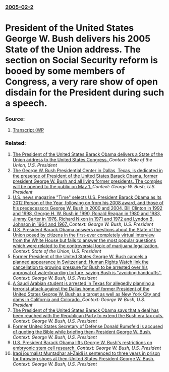 ### [2005-02-2](/news/2005/02/2/index.md)

#  President of the United States George W. Bush delivers his 2005 State of the Union address. The section on Social Security reform is booed by some members of Congress, a very rare show of open disdain for the President during such a speech. 




### Source:

1. [Transcript (WP](http://www.washingtonpost.com/wp-srv/politics/transcripts/bushtext_020205.html)

### Related:

1. [The President of the United States Barack Obama delivers a State of the Union address to the United States Congress. ](/news/2015/01/20/the-president-of-the-united-states-barack-obama-delivers-a-state-of-the-union-address-to-the-united-states-congress.md) _Context: State of the Union, U.S. President_
2. [The George W. Bush Presidential Center in Dallas, Texas, is dedicated in the presence of President of the United States Barack Obama, former president George W. Bush and all living former presidents. The complex will be opened to the public on May 1. ](/news/2013/04/25/the-george-w-bush-presidential-center-in-dallas-texas-is-dedicated-in-the-presence-of-president-of-the-united-states-barack-obama-former.md) _Context: George W. Bush, U.S. President_
3. [U.S. news magazine "Time" selects U.S. President Barack Obama as its 2012 Person of the Year, following on from his 2008 award, and those of his predecessors George W. Bush in 2000 and 2004, Bill Clinton in 1992 and 1998, George H. W. Bush in 1990, Ronald Reagan in 1980 and 1983, Jimmy Carter in 1976, Richard Nixon in 1971 and 1972 and Lyndon B. Johnson in 1964 and 1967. ](/news/2012/12/19/u-s-news-magazine-time-selects-u-s-president-barack-obama-as-its-2012-person-of-the-year-following-on-from-his-2008-award-and-those-of.md) _Context: George W. Bush, U.S. President_
4. [U.S. President Barack Obama answers questions about the State of the Union posed by citizens in the first-ever completely virtual interview from the White House but fails to answer the most popular questions which were related to the controversial topic of marijuana legalization. ](/news/2012/01/30/u-s-president-barack-obama-answers-questions-about-the-state-of-the-union-posed-by-citizens-in-the-first-ever-completely-virtual-interview.md) _Context: State of the Union, U.S. President_
5. [Former President of the United States George W. Bush cancels a planned appearance in Switzerland; Human Rights Watch link the cancellation to growing pressure for Bush to be arrested over his approval of waterboarding torture, saying Bush is "avoiding handcuffs". ](/news/2011/02/5/former-president-of-the-united-states-george-w-bush-cancels-a-planned-appearance-in-switzerland-human-rights-watch-link-the-cancellation-t.md) _Context: George W. Bush, U.S. President_
6. [A Saudi Arabian student is arrested in Texas for allegedly planning a terrorist attack against the Dallas home of former President of the United States George W. Bush as a target as well as New York City and dams in California and Colorado. ](/news/2011/02/24/a-saudi-arabian-student-is-arrested-in-texas-for-allegedly-planning-a-terrorist-attack-against-the-dallas-home-of-former-president-of-the-un.md) _Context: George W. Bush, U.S. President_
7. [The President of the United States Barack Obama says that a deal has been reached with the Republican Party to extend the Bush era tax cuts. ](/news/2010/12/6/the-president-of-the-united-states-barack-obama-says-that-a-deal-has-been-reached-with-the-republican-party-to-extend-the-bush-era-tax-cuts.md) _Context: George W. Bush, U.S. President_
8. [ Former United States Secretary of Defense Donald Rumsfeld is accused of quoting the Bible while briefing then-President George W. Bush. ](/news/2009/05/18/former-united-states-secretary-of-defense-donald-rumsfeld-is-accused-of-quoting-the-bible-while-briefing-then-president-george-w-bush.md) _Context: George W. Bush, U.S. President_
9. [ U.S. President Barack Obama lifts George W. Bush's restrictions on embryonic stem cell research. ](/news/2009/03/9/u-s-president-barack-obama-lifts-george-w-bush-s-restrictions-on-embryonic-stem-cell-research.md) _Context: George W. Bush, U.S. President_
10. [ Iraqi journalist Muntadhar al-Zaidi is sentenced to three years in prison for throwing shoes at then-United States President George W. Bush. ](/news/2009/03/12/iraqi-journalist-muntadhar-al-zaidi-is-sentenced-to-three-years-in-prison-for-throwing-shoes-at-then-united-states-president-george-w-bush.md) _Context: George W. Bush, U.S. President_
